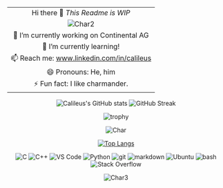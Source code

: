 <!--
**Calileus/Calileus** is a ✨ _special_ ✨ repository because its `README.md` (this file) appears on your GitHub profile.

- 👯 I’m looking to collaborate on ...
- 🤔 I’m looking for help with ...
- 💬 Ask me about ...

https://docs.github.com/es/get-started/writing-on-github/working-with-advanced-formatting/organizing-information-with-tables

https://simpleicons.org/

![Char2](https://static.wikia.nocookie.net/pokeone/images/a/a1/004Charmander.gif/revision/latest?cb=20211128041035)

-->

<div align="center">

| |
|:---:|
| Hi there 👋 _This Readme is WIP_ |
|  ![Char2](https://i.pinimg.com/originals/a5/5f/19/a55f195a08583688a4676575c5d9332f.gif) |
| 🔭 I’m currently working on Continental AG |
| 🌱 I’m currently learning! |
| 📫 Reach me: www.linkedin.com/in/calileus |
| 😄 Pronouns: He, him |
| ⚡ Fun fact: I like charmander. |


</div>

<div align="center">

  ![Calileus's GitHub stats](https://github-readme-stats.vercel.app/api?username=calileus&count_private=true&show_icons=true&include_all_commits=true&hide_border=flase&hide_title=flase&theme=gotham)
  ![GitHub Streak](https://streak-stats.demolab.com?user=calileus&theme=soft-green&hide_border=false&exclude_days=Sun%2CSat&card_width=495&card_height=195&type=png)
<!-- [![GitHub Streak](https://streak-stats.demolab.com?user=calileus&theme=soft-green&hide_border=false&exclude_days=Sun%2CSat&card_width=495&card_height=195&type=png)](https://git.io/streak-stats) -->

  ![trophy](https://github-profile-trophy.vercel.app/?username=calileus&theme=matrix)
<!-- [![trophy](https://github-profile-trophy.vercel.app/?username=Calileus&theme=kimbie_dark&margin-w=15)](https://github.com/ryo-ma/github-profile-trophy) -->

  ![Char](https://media.tenor.com/b87Ur_ijFF0AAAAj/char.gif)

  [![Top Langs](https://github-readme-stats.vercel.app/api/top-langs/?username=Calileus&theme=tokyonight&layout=compact&hide_border=true)](https://github.com/Calileus/github-readme-stats)

  <img alt="C" src="https://img.shields.io/badge/-C-00599C?style=for-the-badge&logo=c&logoColor=white" />
  <img alt="C++" src="https://img.shields.io/badge/-C%2B%2B-00599C?style=for-the-badge&logo=cplusplus&logoColor=white" />
  <img alt="VS Code" src="https://img.shields.io/badge/-VS%20Code-0078d7?style=for-the-badge&logo=visual-studio-code&logoColor=white" />
  <img alt="Python" src="https://img.shields.io/badge/-Python-45b8d8?style=for-the-badge&logo=python&logoColor=white" />
  <img alt="git" src="https://img.shields.io/badge/-Git-F05032?style=for-the-badge&logo=git&logoColor=white" />
  <img alt="markdown" src="https://img.shields.io/badge/-Markdown-000000?style=for-the-badge&logo=markdown&logoColor=white" />
  <img alt="Ubuntu" src="https://img.shields.io/badge/-Ubuntu-F05032?style=for-the-badge&logo=ubuntu&logoColor=white" />
  <img alt="bash" src="https://img.shields.io/badge/-Bash-000000?style=for-the-badge&logo=gnu-bash&logoColor=white" />
  <img alt="Stack Overflow" src="https://img.shields.io/badge/-Stack%20Overflow-FE7A16?style=for-the-badge&logo=stack-overflow&logoColor=white" />

  ![Char3](https://pixeljoint.com/files/icons/full/charmander31.gif)
  
  
</div>
